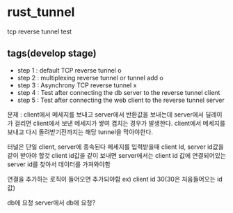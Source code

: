 # rust_tunnel

tcp reverse tunnel test

## tags(develop stage)

- step 1 : default TCP reverse tunnel o
- step 2 : multiplexing reverse tunnel or tunnel add o
- step 3 : Asynchrony TCP reverse tunnel x
- step 4 : Test after connecting the db server to the reverse tunnel client
- step 5 : Test after connecting the web client to the reverse tunnel server

문제 : client에서 메세지를 보내고 server에서 반환값을 보내는데 server에서 딜레이가 걸리면 client에서 보낸 메세지가 쌓여 겹치는 경우가 발생한다.
client에서 메세지를 보내고 다시 돌려받기전까지는 해당 tunnel을 막아야한다.

터널은 단일 client, server에 종속된다
메세지를 입력받을때 client Id, server id값을 같이 받아야 할것
client id값을 같이 보내면 server에서는 client id 값에 연결되어있는 server id를 찾아서 데이터를 가져와야함

연결을 추가하는 로직이 들어오면 추가되야함
ex) client id 30(30은 처음들어오는 id값)

db에 요청 server에서 db에 요청?
